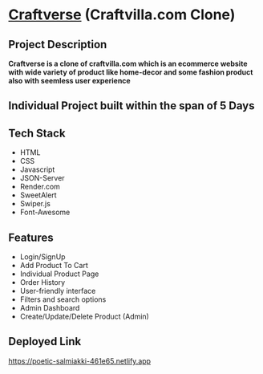 # [Craftverse](https://poetic-salmiakki-461e65.netlify.app/) (Craftvilla.com Clone)
## Project Description
**Craftverse is a clone of craftvilla.com which is an ecommerce website with wide variety of product like home-decor and some fashion product also with seemless user experience**
## Individual Project built within the span of 5 Days
## Tech Stack
* HTML
* CSS
* Javascript
* JSON-Server
* Render.com
* SweetAlert
* Swiper.js
* Font-Awesome
## Features
* Login/SignUp
* Add Product To Cart
* Individual Product Page
* Order History
* User-friendly interface
* Filters and search options
* Admin Dashboard
* Create/Update/Delete Product (Admin)
## Deployed Link
https://poetic-salmiakki-461e65.netlify.app
